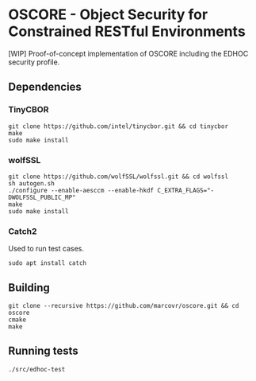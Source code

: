 # OSCORE - Object Security for Constrained RESTful Environments
[WIP] Proof-of-concept implementation of OSCORE including the EDHOC security profile.

## Dependencies
### TinyCBOR
```
git clone https://github.com/intel/tinycbor.git && cd tinycbor
make
sudo make install
```

### wolfSSL
```
git clone https://github.com/wolfSSL/wolfssl.git && cd wolfssl
sh autogen.sh
./configure --enable-aesccm --enable-hkdf C_EXTRA_FLAGS="-DWOLFSSL_PUBLIC_MP"
make
sudo make install
```

### Catch2
Used to run test cases.
```
sudo apt install catch
```

## Building
```
git clone --recursive https://github.com/marcovr/oscore.git && cd oscore
cmake
make
```

## Running tests
```
./src/edhoc-test
```